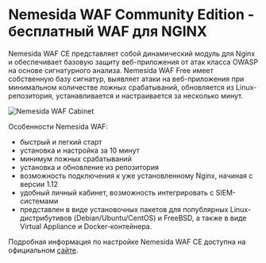 # Nemesida WAF Community Edition - бесплатный WAF для NGINX

Nemesida WAF CE представляет собой динамический модуль для Nginx и обеспечивает базовую защиту веб-приложения от атак класса OWASP на основе сигнатурного анализа. Nemesida WAF Free имеет собственную базу сигнатур, выявляет атаки на веб-приложения при минимальном количестве ложных срабатываний, обновляется из Linux-репозитория, устанавливается и настраивается за несколько минут.

![Nemesida WAF Cabinet](https://nemesida-waf.com/wp-content/uploads/2019/08/1.png)

Особенности Nemesida WAF:

- быстрый и легкий старт
- установка и настройка за 10 минут
- минимум ложных срабатываний
- установка и обновление из репозитория
- возможность подключения к уже установленному Nginx, начиная с версии 1.12
- удобный личный кабинет, возможность интегрировать с SIEM-системами
- представлен в виде установочных пакетов для попублярных Linux-дистрибутивов (Debian/Ubuntu/CentOS) и FreeBSD, а также в виде Virtual Appliance и Docker-контейнера.

Подробная информация по настройке Nemesida WAF CE доступна на официальном <a href="https://nemesida-waf.ru/free/2511" target="_blank" rel="noopener noreferrer">сайте</a>.
